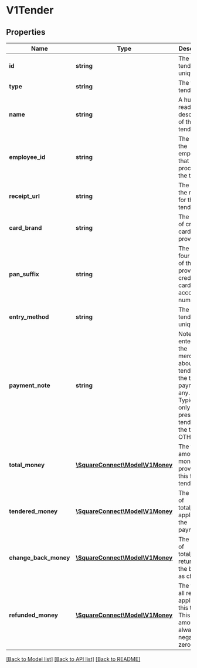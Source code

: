 # V1Tender

## Properties
Name | Type | Description | Notes
------------ | ------------- | ------------- | -------------
**id** | **string** | The tender&#39;s unique ID. | [optional] 
**type** | **string** | The type of tender. | [optional] 
**name** | **string** | A human-readable description of the tender. | [optional] 
**employee_id** | **string** | The ID of the employee that processed the tender. | [optional] 
**receipt_url** | **string** | The URL of the receipt for the tender. | [optional] 
**card_brand** | **string** | The brand of credit card provided. | [optional] 
**pan_suffix** | **string** | The last four digits of the provided credit card&#39;s account number. | [optional] 
**entry_method** | **string** | The tender&#39;s unique ID. | [optional] 
**payment_note** | **string** | Notes entered by the merchant about the tender at the time of payment, if any. Typically only present for tender with the type: OTHER. | [optional] 
**total_money** | [**\SquareConnect\Model\V1Money**](V1Money.md) | The total amount of money provided in this form of tender. | [optional] 
**tendered_money** | [**\SquareConnect\Model\V1Money**](V1Money.md) | The amount of total_money applied to the payment. | [optional] 
**change_back_money** | [**\SquareConnect\Model\V1Money**](V1Money.md) | The amount of total_money returned to the buyer as change. | [optional] 
**refunded_money** | [**\SquareConnect\Model\V1Money**](V1Money.md) | The total of all refunds applied to this tender. This amount is always negative or zero. | [optional] 

[[Back to Model list]](../README.md#documentation-for-models) [[Back to API list]](../README.md#documentation-for-api-endpoints) [[Back to README]](../README.md)


